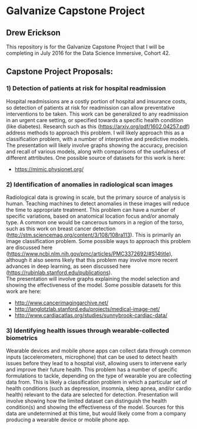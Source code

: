 # Galvanize Capstone Project

## Drew Erickson

This repository is for the Galvanize Capstone Project that I will be completing in July 2016 for the Data Science Immersive, Cohort 42.

## Capstone Project Proposals:

### 1) Detection of patients at risk for hospital readmission
 
Hospital readmissions are a costly portion of hospital and insurance costs, so detection of patients at risk for 
readmission can allow preventative interventions to be taken.  This work can be generalized to any readmission in an
urgent care setting, or specified towards a specific health condition (like diabetes).  Research such as this 
(https://arxiv.org/pdf/1602.04257.pdf) address methods to approach this problem.  I will likely approach this as a 
classification problem, with a number of interpretive and predictive models.  The presentation will likely involve
graphs showing the accuracy, precision and recall of various models, along with comparisons of the usefulness of 
different attrtibutes.  One possible source of datasets for this work is here:
- https://mimic.physionet.org/

### 2) Identification of anomalies in radiological scan images

Radiological data is growing in scale, but the primary source of analysis is human.  Teaching machines to detect
anomalies in these images will reduce the time to appropriate treatment.  This problem can have a number of specific
variations, based on anatomical location focus and/or anomaly type.  A common one would be cancerous tumors in a region
of the torso, such as this work on breast cancer detection (http://stm.sciencemag.org/content/3/108/108ra113).  This is
primarily an image classification problem.  Some possible ways to approach this problem are discussed here 
(https://www.ncbi.nlm.nih.gov/pmc/articles/PMC3372692/#S14title), although it also seems likely that this problem may 
involve more recent advances in deep learning, as seen discussed here (https://rubinlab.stanford.edu/publications).  
The presentation will involve graphs explaining the model selection and showing the effectiveness of the model.  Some 
possible datasets for this work are here:
- http://www.cancerimagingarchive.net/
- http://langlotzlab.stanford.edu/projects/medical-image-net/
- http://www.cardiacatlas.org/studies/sunnybrook-cardiac-data/
 
### 3) Identifying health issues through wearable-collected biometrics
 
Wearable devices and mobile phone apps can collect data through common inputs (accelerometers, microphone) that
can be used to detect health issues before they lead to a hospital visit, allowing users to intervene early and improve
their future health.  This problem has a number of specific formulations to tackle, depending on the type of wearable
you are collecting data from.  This is likely a classification problem in which a particular set of health conditions
(such as depression, insomnia, sleep apnea, and/or cardio health) relevant to the data are selected for detection.
Presentation will involve showing how the limited dataset can distinguish the health condition(s) and showing the
effectiveness of the model.  Sources for this data are undetermined at this time, but would likely come from a company
producing a wearable device or mobile phone app.

